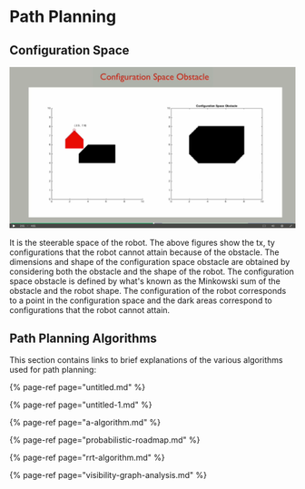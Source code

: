 # Path Planning

## Configuration Space 

![](../../../.gitbook/assets/configurationspace1.png)

It is the steerable space of the robot. The above figures show the tx, ty configurations that the robot cannot attain because of the obstacle. The dimensions and shape of the configuration space obstacle are obtained by considering both the obstacle and the shape of the robot. The configuration space obstacle is defined by what's known as the Minkowski sum of the obstacle and the robot shape. The configuration of the robot corresponds to a point in the configuration space and the dark areas correspond to configurations that the robot cannot attain.

## Path Planning Algorithms

This section contains links to brief explanations of the various algorithms used for path planning:

{% page-ref page="untitled.md" %}

{% page-ref page="untitled-1.md" %}

{% page-ref page="a-algorithm.md" %}

{% page-ref page="probabilistic-roadmap.md" %}

{% page-ref page="rrt-algorithm.md" %}

{% page-ref page="visibility-graph-analysis.md" %}

